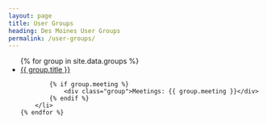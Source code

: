 ```yaml
---
layout: page
title: User Groups
heading: Des Moines User Groups
permalink: /user-groups/
---
```


<ul class="list user-groups-list">
    {% for group in site.data.groups %}
        <li>
            <div class="title">
                <a href="{{ group.url }}" target="_blank">{{ group.title }}</a>
            </div>

            {% if group.meeting %}
                <div class="group">Meetings: {{ group.meeting }}</div>
            {% endif %}
        </li>
    {% endfor %}
</ul>
